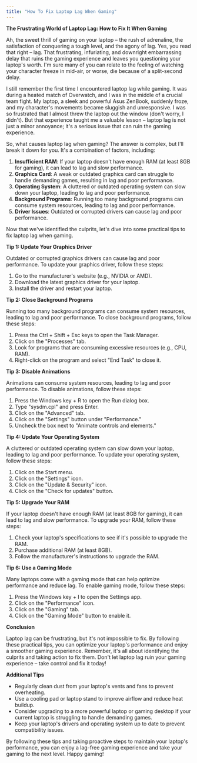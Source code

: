```yaml
---
title: "How To Fix Laptop Lag When Gaming"
---
```


**The Frustrating World of Laptop Lag: How to Fix It When Gaming**

 Ah, the sweet thrill of gaming on your laptop – the rush of adrenaline, the satisfaction of conquering a tough level, and the agony of lag. Yes, you read that right – lag. That frustrating, infuriating, and downright embarrassing delay that ruins the gaming experience and leaves you questioning your laptop's worth. I'm sure many of you can relate to the feeling of watching your character freeze in mid-air, or worse, die because of a split-second delay.

I still remember the first time I encountered laptop lag while gaming. It was during a heated match of Overwatch, and I was in the middle of a crucial team fight. My laptop, a sleek and powerful Asus ZenBook, suddenly froze, and my character's movements became sluggish and unresponsive. I was so frustrated that I almost threw the laptop out the window (don't worry, I didn't). But that experience taught me a valuable lesson – laptop lag is not just a minor annoyance; it's a serious issue that can ruin the gaming experience.

So, what causes laptop lag when gaming? The answer is complex, but I'll break it down for you. It's a combination of factors, including:

1. **Insufficient RAM**: If your laptop doesn't have enough RAM (at least 8GB for gaming), it can lead to lag and slow performance.
2. **Graphics Card**: A weak or outdated graphics card can struggle to handle demanding games, resulting in lag and poor performance.
3. **Operating System**: A cluttered or outdated operating system can slow down your laptop, leading to lag and poor performance.
4. **Background Programs**: Running too many background programs can consume system resources, leading to lag and poor performance.
5. **Driver Issues**: Outdated or corrupted drivers can cause lag and poor performance.

Now that we've identified the culprits, let's dive into some practical tips to fix laptop lag when gaming.

**Tip 1: Update Your Graphics Driver**

Outdated or corrupted graphics drivers can cause lag and poor performance. To update your graphics driver, follow these steps:

1. Go to the manufacturer's website (e.g., NVIDIA or AMD).
2. Download the latest graphics driver for your laptop.
3. Install the driver and restart your laptop.

**Tip 2: Close Background Programs**

Running too many background programs can consume system resources, leading to lag and poor performance. To close background programs, follow these steps:

1. Press the Ctrl + Shift + Esc keys to open the Task Manager.
2. Click on the "Processes" tab.
3. Look for programs that are consuming excessive resources (e.g., CPU, RAM).
4. Right-click on the program and select "End Task" to close it.

**Tip 3: Disable Animations**

Animations can consume system resources, leading to lag and poor performance. To disable animations, follow these steps:

1. Press the Windows key + R to open the Run dialog box.
2. Type "sysdm.cpl" and press Enter.
3. Click on the "Advanced" tab.
4. Click on the "Settings" button under "Performance."
5. Uncheck the box next to "Animate controls and elements."

**Tip 4: Update Your Operating System**

A cluttered or outdated operating system can slow down your laptop, leading to lag and poor performance. To update your operating system, follow these steps:

1. Click on the Start menu.
2. Click on the "Settings" icon.
3. Click on the "Update & Security" icon.
4. Click on the "Check for updates" button.

**Tip 5: Upgrade Your RAM**

If your laptop doesn't have enough RAM (at least 8GB for gaming), it can lead to lag and slow performance. To upgrade your RAM, follow these steps:

1. Check your laptop's specifications to see if it's possible to upgrade the RAM.
2. Purchase additional RAM (at least 8GB).
3. Follow the manufacturer's instructions to upgrade the RAM.

**Tip 6: Use a Gaming Mode**

Many laptops come with a gaming mode that can help optimize performance and reduce lag. To enable gaming mode, follow these steps:

1. Press the Windows key + I to open the Settings app.
2. Click on the "Performance" icon.
3. Click on the "Gaming" tab.
4. Click on the "Gaming Mode" button to enable it.

**Conclusion**

Laptop lag can be frustrating, but it's not impossible to fix. By following these practical tips, you can optimize your laptop's performance and enjoy a smoother gaming experience. Remember, it's all about identifying the culprits and taking action to fix them. Don't let laptop lag ruin your gaming experience – take control and fix it today!

**Additional Tips**

* Regularly clean dust from your laptop's vents and fans to prevent overheating.
* Use a cooling pad or laptop stand to improve airflow and reduce heat buildup.
* Consider upgrading to a more powerful laptop or gaming desktop if your current laptop is struggling to handle demanding games.
* Keep your laptop's drivers and operating system up to date to prevent compatibility issues.

By following these tips and taking proactive steps to maintain your laptop's performance, you can enjoy a lag-free gaming experience and take your gaming to the next level. Happy gaming!
